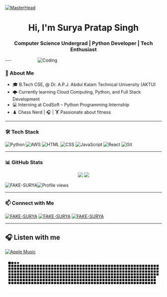 [![MasterHead](https://firebasestorage.googleapis.com/v0/b/flexi-coding.appspot.com/o/dempgi7-520f8d5f-63d4-4453-8822-dbc149ae27f8.gif?alt=media&token=91c0c7b2-93c3-4029-b011-1a8703c5730d)](https://rishavchanda.io)
<h1 align="center"> Hi, I'm Surya Pratap Singh </h1>
<h3 align="center"> Computer Science Undergrad | Python Developer | Tech Enthusiast </h3>
<img align="right" alt="Coding" width="400" src="https://cdn.dribbble.com/users/1162077/screenshots/3848914/programmer.gif">
---

### 📌 About Me
- 🎓 B.Tech CSE, @ Dr. A.P.J. Abdul Kalam Technical University (AKTU)
- 🌩️ Currently learning Cloud Computing, Python, and Full Stack Development
- 💻 Interning at CodSoft – Python Programming Internship
- ♟️ Chess Nerd | 🎧 | 🏋 Passionate about fitness

---

### 🛠️ Tech Stack
![Python](https://img.shields.io/badge/-Python-3776AB?style=flat-square&logo=python&logoColor=white)
![AWS](https://img.shields.io/badge/-AWS-FF9900?style=flat-square&logo=amazonaws&logoColor=white)
![HTML](https://img.shields.io/badge/-HTML5-E34F26?style=flat-square&logo=html5)
![CSS](https://img.shields.io/badge/-CSS3-1572B6?style=flat-square&logo=css3)
![JavaScript](https://img.shields.io/badge/-JavaScript-F7DF1E?style=flat-square&logo=javascript&logoColor=black)
![React](https://img.shields.io/badge/-React-20232A?style=flat-square&logo=react)
![Git](https://img.shields.io/badge/-Git-F05032?style=flat-square&logo=git&logoColor=white)

---

### 📊 GitHub Stats
<p align="center">
  <img width="48%" src="https://github-readme-stats.vercel.app/api?username=FAKE-SURYA&show_icons=true&theme=tokyonight" />
  <img width="48%" src="https://github-readme-streak-stats.herokuapp.com/?user=FAKE-SURYA&theme=tokyonight" />
</p>

<p><img align="left" src="https://github-readme-stats.vercel.app/api/top-langs?username=FAKE-SURYA&show_icons=true&locale=en&layout=compact" alt="FAKE-SURYA" /></p>



![Profile views](https://komarev.com/ghpvc/?username=FAKE-SURYA&label=Profile%20views&color=0e75b6&style=flat)


---

  ### 📫 Connect with Me
<p align="left">
  <a href="https://x.com/SuryaSi58597776" target="blank"><img align="center" src="https://raw.githubusercontent.com/rahuldkjain/github-profile-readme-generator/master/src/images/icons/Social/twitter.svg" alt="FAKE-SURYA" height="30" width="40" /></a>
  <a href="https://www.linkedin.com/in/surya-pratap-singh-11490332a" target="blank"><img align="center" src="https://raw.githubusercontent.com/rahuldkjain/github-profile-readme-generator/master/src/images/icons/Social/linked-in-alt.svg" alt="FAKE-SURYA" height="30" width="40" /></a>
  <a href="https://www.hackerrank.com/profile/suryabhaisince21" target="blank"><img align="center" src="https://raw.githubusercontent.com/rahuldkjain/github-profile-readme-generator/master/src/images/icons/Social/hackerrank.svg" alt="FAKE-SURYA" height="30" width="40" /></a>
</p>

---


## 🎧 Listen with me

[![Apple Music](https://img.shields.io/badge/Listen_on-Apple_Music-black?style=for-the-badge&logo=applemusic&logoColor=white)](https://music.apple.com/in/album/what-did-i-miss-single/1824600278)


 ![snake gif](https://github.com/FAKE-SURYA/FAKE-SURYA/blob/output/github-snake-dark.svg)




